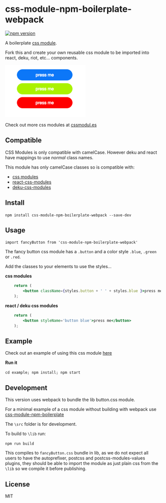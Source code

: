 # css-module-npm-boilerplate-webpack

[![npm version](https://badge.fury.io/js/css-module-npm-boilerplate-webpack.svg)](https://badge.fury.io/js/css-module-npm-boilerplate-webpack)

A boilerplate [css module](https://github.com/css-modules/css-modules).

Fork this and create your own reusable css module to be imported into react, deku, riot, etc... components.

![](https://raw.githubusercontent.com/StevenIseki/css-module-npm-boilerplate-webpack/master/screenshot.png)

Check out more css modules at [cssmodul.es](http://cssmodul.es)

## Compatible

CSS Modules is only compatible with camelCase. However deku and react have mappings to use *normal* class names.

This module has only camelCase classes so is compatible with:

- [css modules](https://github.com/css-modules/css-modules)
- [react-css-modules](https://github.com/gajus/react-css-modules)
- [deku-css-modules](https://github.com/StevenIseki/deku-css-modules)

## Install

`npm install css-module-npm-boilerplate-webpack --save-dev`

## Usage

`import fancyButton from 'css-module-npm-boilerplate-webpack'`

The fancy button css module has a `.button` and a color style `.blue`, `.green` or `.red`.

Add the classes to your elements to use the styles... 

**css modules**

```jsx
	return (
        <button className={styles.button + ' ' + styles.blue }>press me</button>
    );
```

**react / deku css modules**

```jsx
	return (
        <button styleName='button blue'>press me</button>
    );
```

## Example

Check out an example of using this css module [here](https://github.com/StevenIseki/css-module-npm-boilerplate-webpack/tree/master/example)

**Run it**

`cd example; npm install; npm start`

## Development

This version uses webpack to bundle the lib button.css module. 

For a minimal example of a css module without building with webpack use [css-module-npm-boilerplate](https://github.com/StevenIseki/css-module-npm-boilerplate)

The `\src` folder is for development. 

To build to `\lib` run:

`npm run build`

This compiles to `fancyButton.css` bundle in lib, as we do not expect all users to have the autoprefixer, postcss and postcss-modules-values plugins, they should be able to import the module as just plain css from the `\lib` so we compile it before publishing.

## License

MIT
